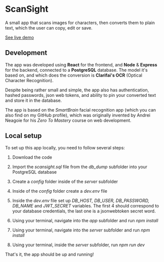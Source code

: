 # ScanSight

A small app that scans images for characters, then converts them to plain text, which the user can copy, edit or save.

[See live demo](https://red-colorful-rabbit.cyclic.cloud)

## Development

The app was developed using **React** for the frontend, and **Node** & **Express** for the backend, connected to a **PostgreSQL** database. The model it's based on, and which does the conversion is **Clarifai's OCR** (Optical Character Recognition).

Despite being rather small and simple, the app also has authentication, hashed passwords, json web tokens, and ability to pin your converted text and store it in the database.

The app is based on the *SmartBrain* facial recognition app (which you can also find on my GitHub profile), which was originally invented by Andrei Neagoie for his *Zero To Mastery* course on web development.

## Local setup

To set up this app locally, you need to follow several steps:

1. Download the code

2. Import the *scansight.sql* file from the *db_dump* subfolder into your PostgreSQL database

3. Create a *config* folder inside of the *server* subfolder

4. Inside of the *config* folder create a *dev.env* file

5. Inside the *dev.env* file set up *DB_HOST, DB_USER, DB_PASSWORD, DB_NAME* and *JWT_SECRET* variables. The first 4 should correspond to your database credentials, the last one is a jsonwebtoken secret word.

6. Using your terminal, navigate into the *app* subfolder and run *npm install*

7. Using your terminal, navigate into the *server* subfolder and run *npm install*

8. Using your terminal, inside the *server* subfolder, run *npm run dev*

That's it, the app should be up and running!
